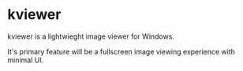 kviewer
=======

kviewer is a lightwieght image viewer for Windows.

It's primary feature will be a fullscreen image viewing experience with minimal UI.
